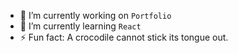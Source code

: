 - 🔭 I’m currently working on `Portfolio`
- 🌱 I’m currently learning `React`
- ⚡ Fun fact: A crocodile cannot stick its tongue out.
